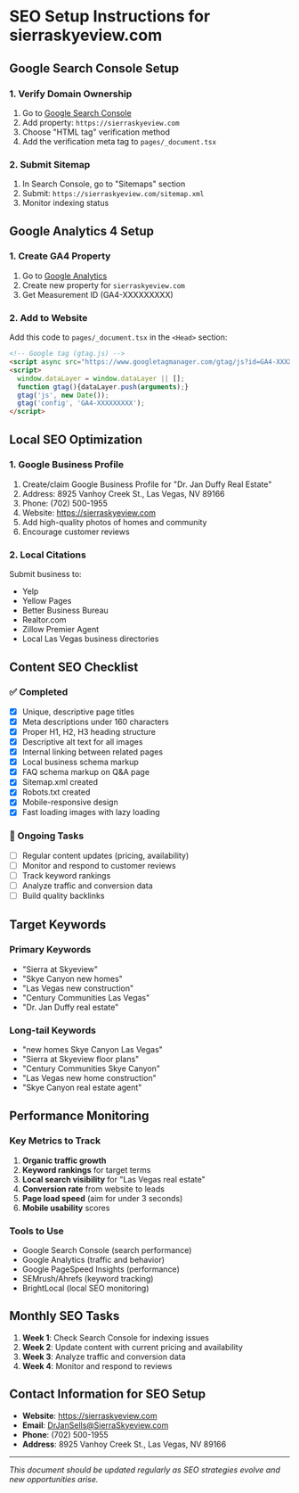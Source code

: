 # SEO Setup Instructions for sierraskyeview.com

## Google Search Console Setup

### 1. Verify Domain Ownership
1. Go to [Google Search Console](https://search.google.com/search-console/)
2. Add property: `https://sierraskyeview.com`
3. Choose "HTML tag" verification method
4. Add the verification meta tag to `pages/_document.tsx`

### 2. Submit Sitemap
1. In Search Console, go to "Sitemaps" section
2. Submit: `https://sierraskyeview.com/sitemap.xml`
3. Monitor indexing status

## Google Analytics 4 Setup

### 1. Create GA4 Property
1. Go to [Google Analytics](https://analytics.google.com/)
2. Create new property for `sierraskyeview.com`
3. Get Measurement ID (GA4-XXXXXXXXX)

### 2. Add to Website
Add this code to `pages/_document.tsx` in the `<Head>` section:

```html
<!-- Google tag (gtag.js) -->
<script async src="https://www.googletagmanager.com/gtag/js?id=GA4-XXXXXXXXX"></script>
<script>
  window.dataLayer = window.dataLayer || [];
  function gtag(){dataLayer.push(arguments);}
  gtag('js', new Date());
  gtag('config', 'GA4-XXXXXXXXX');
</script>
```

## Local SEO Optimization

### 1. Google Business Profile
1. Create/claim Google Business Profile for "Dr. Jan Duffy Real Estate"
2. Address: 8925 Vanhoy Creek St., Las Vegas, NV 89166
3. Phone: (702) 500-1955
4. Website: https://sierraskyeview.com
5. Add high-quality photos of homes and community
6. Encourage customer reviews

### 2. Local Citations
Submit business to:
- Yelp
- Yellow Pages
- Better Business Bureau
- Realtor.com
- Zillow Premier Agent
- Local Las Vegas business directories

## Content SEO Checklist

### ✅ Completed
- [x] Unique, descriptive page titles
- [x] Meta descriptions under 160 characters
- [x] Proper H1, H2, H3 heading structure
- [x] Descriptive alt text for all images
- [x] Internal linking between related pages
- [x] Local business schema markup
- [x] FAQ schema markup on Q&A page
- [x] Sitemap.xml created
- [x] Robots.txt created
- [x] Mobile-responsive design
- [x] Fast loading images with lazy loading

### 🔄 Ongoing Tasks
- [ ] Regular content updates (pricing, availability)
- [ ] Monitor and respond to customer reviews
- [ ] Track keyword rankings
- [ ] Analyze traffic and conversion data
- [ ] Build quality backlinks

## Target Keywords

### Primary Keywords
- "Sierra at Skyeview"
- "Skye Canyon new homes"
- "Las Vegas new construction"
- "Century Communities Las Vegas"
- "Dr. Jan Duffy real estate"

### Long-tail Keywords
- "new homes Skye Canyon Las Vegas"
- "Sierra at Skyeview floor plans"
- "Century Communities Skye Canyon"
- "Las Vegas new home construction"
- "Skye Canyon real estate agent"

## Performance Monitoring

### Key Metrics to Track
1. **Organic traffic growth**
2. **Keyword rankings** for target terms
3. **Local search visibility** for "Las Vegas real estate"
4. **Conversion rate** from website to leads
5. **Page load speed** (aim for under 3 seconds)
6. **Mobile usability** scores

### Tools to Use
- Google Search Console (search performance)
- Google Analytics (traffic and behavior)
- Google PageSpeed Insights (performance)
- SEMrush/Ahrefs (keyword tracking)
- BrightLocal (local SEO monitoring)

## Monthly SEO Tasks

1. **Week 1**: Check Search Console for indexing issues
2. **Week 2**: Update content with current pricing and availability
3. **Week 3**: Analyze traffic and conversion data
4. **Week 4**: Monitor and respond to reviews

## Contact Information for SEO Setup

- **Website**: https://sierraskyeview.com
- **Email**: DrJanSells@SierraSkyeview.com
- **Phone**: (702) 500-1955
- **Address**: 8925 Vanhoy Creek St., Las Vegas, NV 89166

---

*This document should be updated regularly as SEO strategies evolve and new opportunities arise.*
